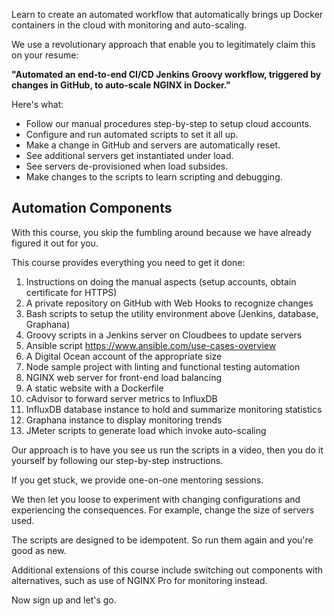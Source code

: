 Learn to create an automated workflow that automatically brings up Docker containers in the cloud with monitoring and auto-scaling.

We use a revolutionary approach that enable you to legitimately claim this on your resume:

   <strong>"Automated an end-to-end CI/CD Jenkins Groovy workflow, triggered by changes in GitHub, to auto-scale NGINX in Docker."</strong>

Here's what:

* Follow our manual procedures step-by-step to setup cloud accounts.
* Configure and run automated scripts to set it all up.
* Make a change in GitHub and servers are automatically reset.
* See additional servers get instantiated under load.
* See servers de-provisioned when load subsides.
* Make changes to the scripts to learn scripting and debugging.

## Automation Components

With this course, you skip the fumbling around because we have already figured it out for you.

This course provides everything you need to get it done:

1. Instructions on doing the manual aspects (setup accounts, obtain certificate for HTTPS)
2. A private repository on GitHub with Web Hooks to recognize changes
3. Bash scripts to setup the utility environment above (Jenkins, database, Graphana)
4. Groovy scripts in a Jenkins server on Cloudbees to update servers
5. Ansible script https://www.ansible.com/use-cases-overview
6. A Digital Ocean account of the appropriate size
7. Node sample project with linting and functional testing automation
8. NGINX web server for front-end load balancing
9. A static website with a Dockerfile
10. cAdvisor to forward server metrics to InfluxDB
11. InfluxDB database instance to hold and summarize monitoring statistics
12. Graphana instance to display monitoring trends
13. JMeter scripts to generate load which invoke auto-scaling

Our approach is to have you see us run the scripts in a video,
then you do it yourself by following our step-by-step instructions.

If you get stuck, we provide one-on-one mentoring sessions.

We then let you loose to experiment with changing configurations and experiencing the consequences.
For example, change the size of servers used.

The scripts are designed to be idempotent.
So run them again and you're good as new.

Additional extensions of this course include switching out components with alternatives,
such as use of NGINX Pro for monitoring instead.

Now sign up and let's go.
